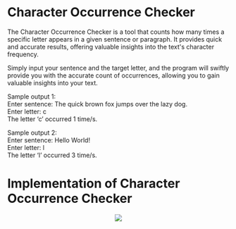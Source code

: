 # Character Occurrence Checker 
The Character Occurrence Checker is a tool that counts how many times a specific letter appears in a given sentence or paragraph. It provides quick and accurate results, offering valuable insights into the text's character frequency.


Simply input your sentence and the target letter, and the program  will swiftly provide you with the accurate count of occurrences, allowing  you to gain valuable insights into your text.


Sample output 1: <br>
Enter sentence: The quick brown fox jumps over the lazy dog. <br>
Enter letter: c <br>
The letter ‘c’ occurred 1 time/s. <br>


Sample output 2: <br>
Enter sentence: Hello World! <br>
Enter letter: l <br>
The letter ‘l’ occurred 3 time/s. <br>

# Implementation of Character Occurrence Checker

<p align="center">
  <img src="https://github.com/SG-Hangaan/Character-Occurrence-Checker/assets/127215110/9bc48a61-696d-4d77-b55d-55a4bb348bdf"/>
</p>

